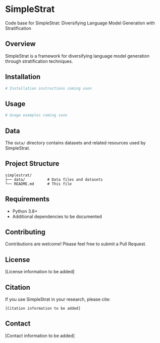 # SimpleStrat

Code base for SimpleStrat: Diversifying Language Model Generation with Stratification

## Overview

SimpleStrat is a framework for diversifying language model generation through stratification techniques.

## Installation

```bash
# Installation instructions coming soon
```

## Usage

```bash
# Usage examples coming soon
```

## Data

The `data/` directory contains datasets and related resources used by SimpleStrat.

## Project Structure

```
simplestrat/
├── data/          # Data files and datasets
└── README.md      # This file
```

## Requirements

- Python 3.8+
- Additional dependencies to be documented

## Contributing

Contributions are welcome! Please feel free to submit a Pull Request.

## License

[License information to be added]

## Citation

If you use SimpleStrat in your research, please cite:

```
[Citation information to be added]
```

## Contact

[Contact information to be added]

